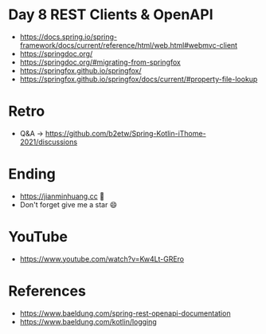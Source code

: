 # Day 8 REST Clients & OpenAPI
* https://docs.spring.io/spring-framework/docs/current/reference/html/web.html#webmvc-client
* https://springdoc.org/
* https://springdoc.org/#migrating-from-springfox
* https://springfox.github.io/springfox/
* https://springfox.github.io/springfox/docs/current/#property-file-lookup

# Retro
* Q&A -> https://github.com/b2etw/Spring-Kotlin-iThome-2021/discussions

# Ending
* https://jianminhuang.cc 🌈
* Don't forget give me a star 😄

# YouTube
* https://www.youtube.com/watch?v=Kw4Lt-GREro

# References
* https://www.baeldung.com/spring-rest-openapi-documentation
* https://www.baeldung.com/kotlin/logging
